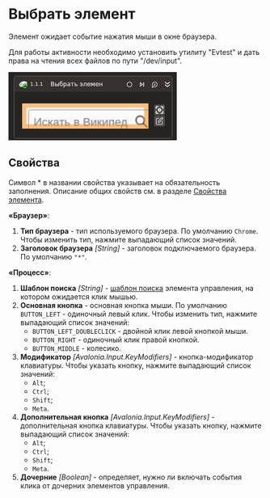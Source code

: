 # Выбрать элемент

Элемент ожидает событие нажатия мыши в окне браузера.

Для работы активности необходимо установить утилиту "Evtest" и дать права на чтения всех файлов по пути "/dev/input".

![](../../../../resources/activities/basic/browser/events/click_trigger_base.png)

## Свойства
Символ * в названии свойства указывает на обязательность заполнения. Описание общих свойств см. в разделе [Свойства элемента](https://docs.primo-rpa.ru/primo-rpa/primo-studio/process/elements#svoistva-elementa).

**«Браузер»**:

1. **Тип браузера** - тип используемого браузера. По умолчанию `Chrome`. Чтобы изменить тип, нажмите выпадающий список значений.
1. **Заголовок браузера** *[String]* - заголовок подключаемого браузера. По умолчанию `"*"`.

**«Процесс»**:

1. **Шаблон поиска** *[String]* - [шаблон поиска](https://docs.primo-rpa.ru/primo-rpa/primo-rpa-studio-linux/debug/searchpatterns) элемента управления, на котором ожидается клик мышью.
1. **Основная кнопка** - основная кнопка мыши. По умолчанию `BUTTON_LEFT` - одиночный левый клик. Чтобы изменить тип, нажмите выпадающий список значений:
   * `BUTTON_LEFT_DOUBLECLICK` - двойной клик левой кнопкой мыши.
   * `BUTTON_RIGHT` - одиночный клик правой кнопкой.
   * `BUTTON_MIDDLE` - колесико.
1. **Модификатор** *[Avalonia.Input.KeyModifiers]* - кнопка-модификатор клавиатуры. Чтобы указать кнопку, нажмите выпадающий список значений:
   * `Alt`;
   * `Ctrl`;
   * `Shift`;
   * `Meta`.
1. **Дополнительная кнопка** *[Avalonia.Input.KeyModifiers]* - дополнительная кнопка клавиатуры. Чтобы указать кнопку, нажмите выпадающий список значений:
   * `Alt`;
   * `Ctrl`;
   * `Shift`;
   * `Meta`.
1. **Дочерние** *[Boolean]* - определяет, нужно ли включать события клика от дочерних элементов управления.

